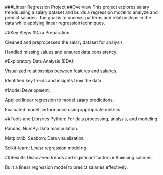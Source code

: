 ###Linear Regression Project
##Overview
This project explores salary trends using a salary dataset and builds a regression model to analyze and predict salaries. The goal is to uncover patterns and relationships in the data while applying linear regression techniques.

##Key Steps
#Data Preparation:

Cleaned and preprocessed the salary dataset for analysis.

Handled missing values and ensured data consistency.

#Exploratory Data Analysis (EDA):

Visualized relationships between features and salaries.

Identified key trends and insights from the data.

#Model Development:

Applied linear regression to model salary predictions.

Evaluated model performance using appropriate metrics.

##Tools and Libraries
Python: For data processing, analysis, and modeling.

Pandas, NumPy: Data manipulation.

Matplotlib, Seaborn: Data visualization.

Scikit-learn: Linear regression modeling.

##Results
Discovered trends and significant factors influencing salaries.

Built a linear regression model to predict salaries effectively.

